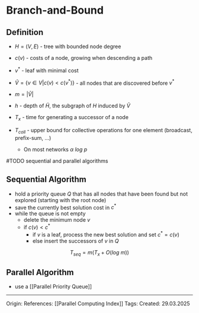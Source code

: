 # Branch-and-Bound

## Definition

- $H = (V, E)$ - tree with bounded node degree
- $c(v)$ - costs of a node, growing when descending a path
- $v^*$ - leaf with minimal cost
- $\widetilde{V} = \{v \in V | c(v) < c(v^*)\}$ - all nodes that are discovered before $v^*$ 
- $m = |\widetilde{V}|$
- $h$ - depth of $\widetilde{H}$, the subgraph of $H$ induced by $\widetilde{V}$ 

- $T_x$ - time for generating a successor of a node
- $T_{coll}$ - upper bound for collective operations for one element (broadcast, prefix-sum, ...)
	- On most networks $\alpha\ log\ p$


#TODO sequential and parallel algorithms


## Sequential Algorithm

- hold a priority queue $Q$ that has all nodes that have been found but not explored (starting with the root node)
- save the currently best solution cost in $c^*$
- while the queue is not empty
	- delete the minimum node $v$
	- if $c(v) < c^*$
		- if $v$ is a leaf, process the new best solution and set $c^* = c(v)$
		- else insert the successors of $v$ in $Q$

$$T_{seq} = m(T_x +O(log\ m))$$

## Parallel Algorithm

- use a [[Parallel Priority Queue]]

---

Origin: 
References: [[Parallel Computing Index]]
Tags: 
Created: 29.03.2025

